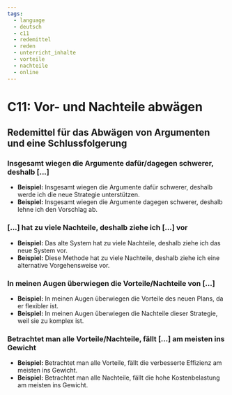 ```yaml
---
tags:
  - language
  - deutsch
  - c11
  - redemittel
  - reden
  - unterricht_inhalte
  - vorteile
  - nachteile
  - online
---
```


# C11: Vor- und Nachteile abwägen

## Redemittel für das Abwägen von Argumenten und eine Schlussfolgerung

### Insgesamt wiegen die Argumente dafür/dagegen schwerer, deshalb [...]

- __Beispiel:__ Insgesamt wiegen die Argumente dafür schwerer, deshalb werde ich die neue Strategie unterstützen.
- __Beispiel:__ Insgesamt wiegen die Argumente dagegen schwerer, deshalb lehne ich den Vorschlag ab.

### [...] hat zu viele Nachteile, deshalb ziehe ich [...] vor

- __Beispiel:__ Das alte System hat zu viele Nachteile, deshalb ziehe ich das neue System vor.
- __Beispiel:__ Diese Methode hat zu viele Nachteile, deshalb ziehe ich eine alternative Vorgehensweise vor.

### In meinen Augen überwiegen die Vorteile/Nachteile von [...]

- __Beispiel:__ In meinen Augen überwiegen die Vorteile des neuen Plans, da er flexibler ist.
- __Beispiel:__ In meinen Augen überwiegen die Nachteile dieser Strategie, weil sie zu komplex ist.

### Betrachtet man alle Vorteile/Nachteile, fällt [...] am meisten ins Gewicht

- __Beispiel:__ Betrachtet man alle Vorteile, fällt die verbesserte Effizienz am meisten ins Gewicht.
- __Beispiel:__ Betrachtet man alle Nachteile, fällt die hohe Kostenbelastung am meisten ins Gewicht.
